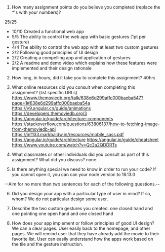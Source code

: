 
1. How many assignment points do you believe you completed (replace the *'s with your numbers)?

25/25
- 10/10 Created a functional web app
- 5/5 The ability to control the web app with basic gestures (1pt per gesture)
- 4/4 The ability to control the web app with at least two custom gestures
- 2/2 Following good principles of UI design
- 2/2 Creating a compelling app and application of gestures
- 2/2 A readme and demo video which explains how these features were implemented and their design rationale

2. How long, in hours, did it take you to complete this assignment?
40hrs


3. What online resources did you consult when completing this assignment? (list specific URLs)
https://www.themoviedb.org/talk/638e6d299affc000baeba547?page=1#638e6d299affc000baeba54a
https://v9.angular.cn/guide/animations
https://developers.themoviedb.org/3
https://angular.io/guide/architecture-components
https://stackoverflow.com/questions/63806137/how-to-fetching-image-from-themoviedb-api
https://inf133.markbaldw.in/resources/mobile_sass.pdf
https://angular.io/guide/architecture
https://angular.io/guide/cheatsheet
https://www.youtube.com/watch?v=Qc2a2QDDRTs


4. What classmates or other individuals did you consult as part of this assignment? What did you discuss?
none


5. Is there anything special we need to know in order to run your code?
If you cannot open it, you can can your node version to 16.13.0

--Aim for no more than two sentences for each of the following questions.--


6. Did you design your app with a particular type of user in mind? If so, whom?
We do not particular design some user.

7. Describe the two custom gestures you created.
one closed hand and one pointing
one open hand and one closed hand

8. How does your app implement or follow principles of good UI design?
We can a clear pages.
User easily back to the homepage, and other pages.
We will remind user that they have already add the movie to their favorite list.
User can easily understand how the apps work based on the tile and the gesture instruction.
